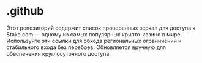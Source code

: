 # .github
Этот репозиторий содержит список проверенных зеркал для доступа к Stake.com — одному из самых популярных крипто-казино в мире. Используйте эти ссылки для обхода региональных ограничений и стабильного входа без перебоев. Обновляется вручную для обеспечения круглосуточного доступа.
